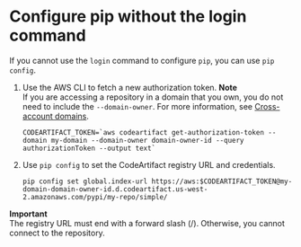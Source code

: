 # Configure pip without the login command<a name="python-configure-without-pip"></a>

 If you cannot use the `login` command to configure `pip`, you can use `pip config`\.

1. Use the AWS CLI to fetch a new authorization token\.
**Note**  
If you are accessing a repository in a domain that you own, you do not need to include the `--domain-owner`\. For more information, see [Cross\-account domains](domain-overview.md#domain-overview-cross-account)\.

   ```
   CODEARTIFACT_TOKEN=`aws codeartifact get-authorization-token --domain my-domain --domain-owner domain-owner-id --query authorizationToken --output text`
   ```

1. Use `pip config` to set the CodeArtifact registry URL and credentials\.

   ```
   pip config set global.index-url https://aws:$CODEARTIFACT_TOKEN@my-domain-domain-owner-id.d.codeartifact.us-west-2.amazonaws.com/pypi/my-repo/simple/
   ```

**Important**  
The registry URL must end with a forward slash \(/\)\. Otherwise, you cannot connect to the repository\.